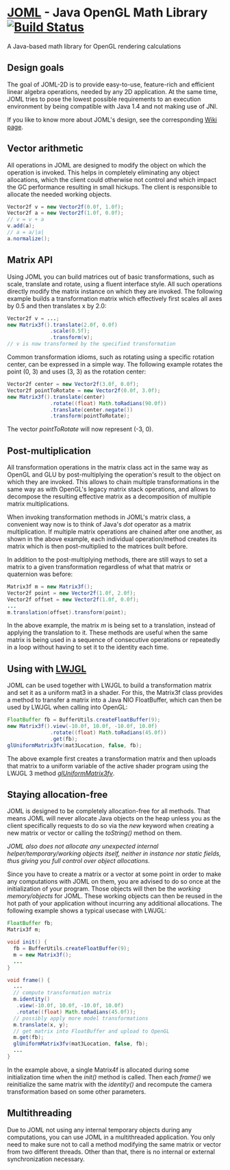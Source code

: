 # [JOML](http://joml-ci.github.io/JOML) - Java OpenGL Math Library [![Build Status](https://travis-ci.org/JOML-CI/JOML.svg?branch=2d)](https://travis-ci.org/JOML-CI/JOML)
A Java-based math library for OpenGL rendering calculations

Design goals
------------

The goal of JOML-2D is to provide easy-to-use, feature-rich and efficient linear algebra operations, needed by any 2D application. At the same time, JOML tries to pose the lowest possible requirements to an execution environment by being compatible with Java 1.4 and not making use of JNI.

If you like to know more about JOML's design, see the corresponding [Wiki page](https://github.com/JOML-CI/JOML/wiki/Design).

Vector arithmetic
-----------------
All operations in JOML are designed to modify the object on which the operation is invoked. This helps in completely eliminating any object allocations, which the client could otherwise not control and which impact the GC performance resulting in small hickups.
The client is responsible to allocate the needed working objects.
```Java
Vector2f v = new Vector2f(0.0f, 1.0f);
Vector2f a = new Vector2f(1.0f, 0.0f);
// v = v + a
v.add(a);
// a = a/|a|
a.normalize();
```

Matrix API
----------
Using JOML you can build matrices out of basic transformations, such as scale, translate and rotate, using a fluent interface style. All such operations directly modify the matrix instance on which they are invoked.
The following example builds a transformation matrix which effectively first scales all axes by 0.5
and then translates x by 2.0:
```Java
Vector2f v = ...;
new Matrix3f().translate(2.0f, 0.0f)
              .scale(0.5f);
              .transform(v);
// v is now transformed by the specified transformation
```

Common transformation idioms, such as rotating using a specific rotation center, can be expressed in a simple way. The following example rotates the point (0, 3) and uses (3, 3) as the rotation center:
```Java
Vector2f center = new Vector2f(3.0f, 0.0f);
Vector2f pointToRotate = new Vector2f(0.0f, 3.0f);
new Matrix3f().translate(center)
              .rotate((float) Math.toRadians(90.0f))
              .translate(center.negate())
              .transform(pointToRotate);
```
The vector *pointToRotate* will now represent (-3, 0).

Post-multiplication
-------------------
All transformation operations in the matrix class act in the same way as OpenGL and GLU by post-multiplying the operation's result to the object on which they are invoked. This allows to chain multiple transformations in the same way as with OpenGL's legacy matrix stack operations, and allows to decompose the resulting effective matrix as a decomposition of multiple matrix multiplications.

When invoking transformation methods in JOML's matrix class, a convenient way now is to think of Java's _dot_ operator as a matrix multiplication. If multiple matrix operations are chained after one another, as shown in the above example, each individual operation/method creates its matrix which is then post-multiplied to the matrices built before.

In addition to the post-multiplying methods, there are still ways to set a matrix to a given transformation regardless of what that matrix or quaternion was before:

```Java
Matrix3f m = new Matrix3f();
Vector2f point = new Vector2f(1.0f, 2.0f);
Vector2f offset = new Vector2f(1.0f, 0.0f);
...
m.translation(offset).transform(point);
```
In the above example, the matrix _m_ is being set to a translation, instead of applying the translation to it.
These methods are useful when the same matrix is being used in a sequence of consecutive operations or repeatedly in a loop without having to set it to the identity each time.

Using with [LWJGL](https://github.com/LWJGL/lwjgl3)
---------------------------------------------------
JOML can be used together with LWJGL to build a transformation matrix and set it as a uniform mat3 in a shader. For this, the Matrix3f class provides a method to transfer a matrix into a Java NIO FloatBuffer, which can then be used by LWJGL when calling into OpenGL:
```Java
FloatBuffer fb = BufferUtils.createFloatBuffer(9);
new Matrix3f().view(-10.0f, 10.0f, -10.0f, 10.0f)
              .rotate((float) Math.toRadians(45.0f))
              .get(fb);
glUniformMatrix3fv(mat3Location, false, fb);
```
The above example first creates a transformation matrix and then uploads that matrix to a uniform variable of the active shader program using the LWJGL 3 method [*glUniformMatrix3fv*](http://javadoc.lwjgl.org/org/lwjgl/opengl/GL20.html#glUniformMatrix3fv%28int,%20boolean,%20java.nio.FloatBuffer%29).

Staying allocation-free
-----------------------
JOML is designed to be completely allocation-free for all methods. That means JOML will never allocate Java objects on the heap unless you as the client specifically requests to do so via the *new* keyword when creating a new matrix or vector or calling the *toString()* method on them.

*JOML also does not allocate any unexpected internal helper/temporary/working objects itself, neither in instance nor static fields, thus giving you full control over object allocations.*

Since you have to create a matrix or a vector at some point in order to make any computations with JOML on them, you are advised to do so once at the initialization of your program. Those objects will then be the *working memory/objects* for JOML. These working objects can then be reused in the hot path of your application without incurring any additional allocations. The following example shows a typical usecase with LWJGL:

```Java
FloatBuffer fb;
Matrix3f m;

void init() {
  fb = BufferUtils.createFloatBuffer(9);
  m = new Matrix3f();
  ...
}

void frame() {
  ...
  // compute transformation matrix
  m.identity()
   .view(-10.0f, 10.0f, -10.0f, 10.0f)
   .rotate((float) Math.toRadians(45.0f));
  // possibly apply more model transformations
  m.translate(x, y);
  // get matrix into FloatBuffer and upload to OpenGL
  m.get(fb);
  glUniformMatrix3fv(mat3Location, false, fb);
  ...
}
```
In the example above, a single Matrix4f is allocated during some initialization time when the *init()* method is called. Then each *frame()* we reinitialize the same matrix with the *identity()* and recompute the camera transformation based on some other parameters.

Multithreading
--------------
Due to JOML not using any internal temporary objects during any computations, you can use JOML in a multithreaded application. You only need to make sure not to call a method modifying the same matrix or vector from two different threads. Other than that, there is no internal or external synchronization necessary.
